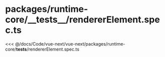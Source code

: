 # packages/runtime-core/\_\_tests\_\_/rendererElement.spec.ts

<<< @/docs/Code/vue-next/vue-next/packages/runtime-core/__tests__/rendererElement.spec.ts
